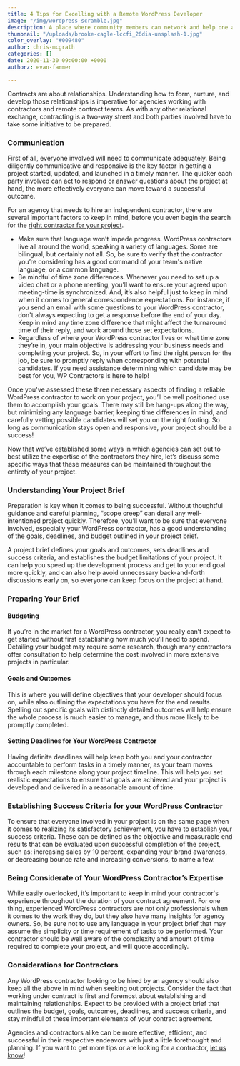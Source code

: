 ```yaml
---
title: 4 Tips for Excelling with a Remote WordPress Developer
image: "/img/wordpress-scramble.jpg"
description: A place where community members can network and help one another
thumbnail: "/uploads/brooke-cagle-lccfi_26dia-unsplash-1.jpg"
color_overlay: "#009480"
author: chris-mcgrath
categories: []
date: 2020-11-30 09:00:00 +0000
authorz: evan-farmer

---
```

Contracts are about relationships. Understanding how to form, nurture, and develop those relationships is imperative for agencies working with contractors and remote contract teams. As with any other relational exchange, contracting is a two-way street and both parties involved have to take some initiative to be prepared.

### Communication

First of all, everyone involved will need to communicate adequately. Being diligently communicative and responsive is the key factor in getting a project started, updated, and launched in a timely manner. The quicker each party involved can act to respond or answer questions about the project at hand, the more effectively everyone can move toward a successful outcome.

For an agency that needs to hire an independent contractor, there are several important factors to keep in mind, before you even begin the search for the [right contractor for your project](/blog/2020/07/31/5-tips-for-hiring-the-right-wordpress-contractor/).

* Make sure that language won’t impede progress. WordPress contractors live all around the world, speaking a variety of languages. Some are bilingual, but certainly not all. So, be sure to verify that the contractor you’re considering has a good command of your team's native language, or a common language.
* Be mindful of time zone differences. Whenever you need to set up a video chat or a phone meeting, you’ll want to ensure your agreed upon meeting-time is synchronized. And, it’s also helpful just to keep in mind when it comes to general correspondence expectations. For instance, if you send an email with some questions to your WordPress contractor, don't always expecting to get a response before the end of your day. Keep in mind any time zone difference that might affect the turnaround time of their reply, and work around those set expectations.
* Regardless of where your WordPress contractor lives or what time zone they’re in, your main objective is addressing your business needs and completing your project. So, in your effort to find the right person for the job, be sure to promptly reply when corresponding with potential candidates. If you need assistance determining which candidate may be best for you, WP Contractors is here to help!

Once you've assessed these three necessary aspects of finding a reliable WordPress contractor to work on your project, you’ll be well positioned use them to accomplish your goals. There may still be hang-ups along the way, but minimizing any language barrier, keeping time differences in mind, and carefully vetting possible candidates will set you on the right footing. So long as communication stays open and responsive, your project should be a success!

Now that we’ve established some ways in which agencies can set out to best utilize the expertise of the contractors they hire, let’s discuss some specific ways that these measures can be maintained throughout the entirety of your project.

### Understanding Your Project Brief

Preparation is key when it comes to being successful. Without thoughtful guidance and careful planning, “scope creep” can derail any well-intentioned project quickly. Therefore, you’ll want to be sure that everyone involved, especially your WordPress contractor, has a good understanding of the goals, deadlines, and budget outlined in your project brief.

A project brief defines your goals and outcomes, sets deadlines and success criteria, and establishes the budget limitations of your project. It can help you speed up the development process and get to your end goal more quickly, and can also help avoid unnecessary back-and-forth discussions early on, so everyone can keep focus on the project at hand.

### Preparing Your Brief

#### Budgeting

If you’re in the market for a WordPress contractor, you really can’t expect to get started without first establishing how much you’ll need to spend. Detailing your budget may require some research, though many contractors offer consultation to help determine the cost involved in more extensive projects in particular.

#### Goals and Outcomes

This is where you will define objectives that your developer should focus on, while also outlining the expectations you have for the end results. Spelling out specific goals with distinctly detailed outcomes will help ensure the whole process is much easier to manage, and thus more likely to be promptly completed.

#### Setting Deadlines for Your WordPress Contractor

Having definite deadlines will help keep both you and your contractor accountable to perform tasks in a timely manner, as your team moves through each milestone along your project timeline. This will help you set realistic expectations to ensure that goals are achieved and your project is developed and delivered in a reasonable amount of time.

### Establishing Success Criteria for your WordPress Contractor

To ensure that everyone involved in your project is on the same page when it comes to realizing its satisfactory achievement, you have to establish your success criteria. These can be defined as the objective and measurable end results that can be evaluated upon successful completion of the project, such as: increasing sales by 10 percent, expanding your brand awareness, or decreasing bounce rate and increasing conversions, to name a few.

### Being Considerate of Your WordPress Contractor’s Expertise

While easily overlooked, it’s important to keep in mind your contractor's experience throughout the duration of your contract agreement. For one thing, experienced WordPress contractors are not only professionals when it comes to the work they do, but they also have many insights for agency owners. So, be sure not to use any language in your project brief that may assume the simplicity or time requirement of tasks to be performed. Your contractor should be well aware of the complexity and amount of time required to complete your project, and will quote accordingly.

### Considerations for Contractors

Any WordPress contractor looking to be hired by an agency should also keep all the above in mind when seeking out projects. Consider the fact that working under contract is first and foremost about establishing and maintaining relationships. Expect to be provided with a project brief that outlines the budget, goals, outcomes, deadlines, and success criteria, and stay mindful of these important elements of your contract agreement.

Agencies and contractors alike can be more effective, efficient, and successful in their respective endeavors with just a little forethought and planning. If you want to get more tips or are looking for a contractor, [let us know](https://esteemed.io/get-a-quote/)!